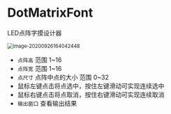 # DotMatrixFont
LED点阵字摸设计器

<img src="D:\Code\Qt\DotMatrixFont\images\image-20200926164042448.png" alt="image-20200926164042448" style="zoom: 80%;" />

- `点阵高` 范围 1~16
- `点阵宽` 范围 1~16
- `点尺寸` 点阵中点的大小 范围 0~32
- 鼠标左键点击将点选中，按住左键滑动可实现连续选中
- 鼠标右键点击将点取消，按住右键滑动可实现连续取消
- `输出窗口` 查看输出结果